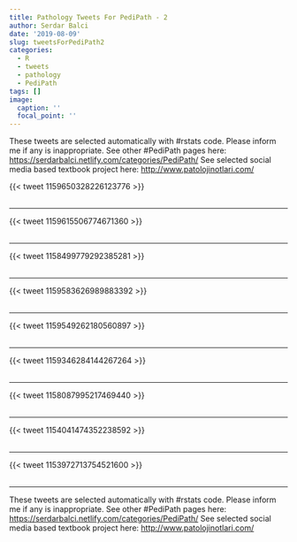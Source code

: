 ```yaml
---
title: Pathology Tweets For PediPath - 2
author: Serdar Balci
date: '2019-08-09'
slug: tweetsForPediPath2
categories:
  - R
  - tweets
  - pathology
  - PediPath
tags: []
image:
  caption: ''
  focal_point: ''
---
```



These tweets are selected automatically with #rstats code. Please inform me if any is inappropriate.
See other #PediPath pages here: https://serdarbalci.netlify.com/categories/PediPath/ 
See selected social media based textbook project here: http://www.patolojinotlari.com/

{{< tweet 1159650328226123776 >}}
<br>
<br>
<hr>
{{< tweet 1159615506774671360 >}}
<br>
<br>
<hr>
{{< tweet 1158499779292385281 >}}
<br>
<br>
<hr>
{{< tweet 1159583626989883392 >}}
<br>
<br>
<hr>
{{< tweet 1159549262180560897 >}}
<br>
<br>
<hr>
{{< tweet 1159346284144267264 >}}
<br>
<br>
<hr>
{{< tweet 1158087995217469440 >}}
<br>
<br>
<hr>
{{< tweet 1154041474352238592 >}}
<br>
<br>
<hr>
{{< tweet 1153972713754521600 >}}
<br>
<br>
<hr>


These tweets are selected automatically with #rstats code. Please inform me if any is inappropriate.
See other #PediPath pages here: https://serdarbalci.netlify.com/categories/PediPath/ 
See selected social media based textbook project here: http://www.patolojinotlari.com/
